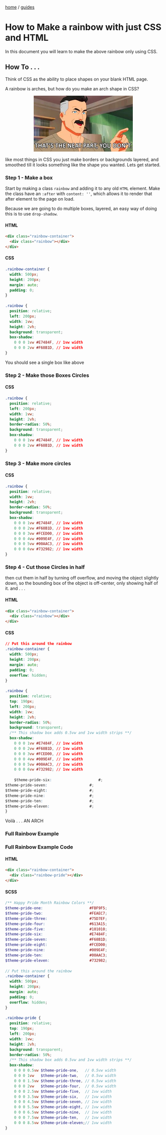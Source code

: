 <p><a href="/">home</a> / <a href="/guides">guides</a></p>
<div class="rainbow-retro"></div>

# How to Make a rainbow with just CSS and HTML


<p class="spacers"> </p>
<p class="spacers"> </p>
<div class="rainbow-container">
  <div class="guide-rainbow-top"></div>
</div>
<p class="spacers"> </p>

<p>In this document you will learn to make the above rainbow only using CSS. </p>

<p class="spacers"> </p>

## How To . . . 


<p>Think of CSS as the ability to place shapes on your blank HTML page. </p>


<p>A rainbow is arches, but how do you make an arch shape in CSS?</p>

<div align="center">
  <img src="/assets/media/images/guides/images/neatpartyoudont.jpg" />
</div>

<p>like most things in CSS you just make borders or backgrounds layered, and smoothed till it looks something like the shape you wanted. Lets get started.</p>

<p class="spacers"> </p>

### Step 1 - Make a box

Start by making a class `rainbow` and adding it to any old `HTML` element. Make the class have an `:after` with `content: ''`, which allows it to render that after element to the page on load.

Because we are going to do multiple boxes, layered, an easy way of doing this is to use `drop-shadow`.

#### HTML

```html
<div class="rainbow-container">
  <div class="rainbow"></div>
</div>
```

#### CSS

```css
.rainbow-container {
  width: 500px;
  height: 200px;
  margin: auto;
  padding: 0;
}

.rainbow {
  position: relative;
  left: 200px;
  width: 1vw;
  height: 2vh;
  background: transparent;
  box-shadow:
    0 0 0 1vw #E7484F, // 1vw width
    0 0 0 2vw #F68B1D, // 1vw width
}
```
<p class="spacers"> </p>
<p class="spacers"> </p>
<div class="rainbow-container-flow">
  <div class="guide-rainbow-01"></div>
</div>
<p class="spacers"> </p>
<p class="spacers"> </p>

<p>You should see a single box like above</p>

### Step 2 - Make those Boxes Circles

#### CSS

```css
.rainbow {
  position: relative;
  left: 200px;
  width: 1vw;
  height: 2vh;
  border-radius: 50%;
  background: transparent;
  box-shadow:
    0 0 0 1vw #E7484F, // 1vw width
    0 0 0 2vw #F68B1D, // 1vw width
}
```

<p class="spacers"> </p>
<p class="spacers"> </p>
<div class="rainbow-container-flow">
  <div class="guide-rainbow-02"></div>
</div>
<p class="spacers"> </p>
<p class="spacers"> </p>

### Step 3 - Make more circles

#### CSS

```css
.rainbow {
  position: relative;
  width: 1vw;
  height: 2vh;
  border-radius: 50%;
  background: transparent;
  box-shadow:
    0 0 0 1vw #E7484F, // 1vw width
    0 0 0 2vw #F68B1D, // 1vw width
    0 0 0 3vw #FCED00, // 1vw width
    0 0 0 4vw #009E4F, // 1vw width
    0 0 0 5vw #00AAC3, // 1vw width
    0 0 0 6vw #732982; // 1vw width
}
```

<p class="spacers"> </p>
<p class="spacers"> </p>
<div class="rainbow-container-flow">
  <div class="guide-rainbow-03"></div>
</div>
<p class="spacers"> </p>
<p class="spacers"> </p>

<p class="spacers"> </p>

### Step 4 - Cut those Circles in half

<p>then cut them in half by turning off overflow, and moving the object slightly down, so the bounding box of the object is off-center, only showing half of it. and . . . </p>


#### HTML

```html
<div class="rainbow-container">
  <div class="rainbow"></div>
</div>
```


#### CSS

```css
// Put this around the rainbow
.rainbow-container {
  width: 500px;
  height: 200px;
  margin: auto;
  padding: 0;
  overflow: hidden;
}

.rainbow {
  position: relative;
  top: 190px;
  left: 200px;
  width: 1vw;
  height: 2vh;
  border-radius: 50%;
  background: transparent;
  /** This shadow box adds 0.5vw and 1vw width strips **/
  box-shadow:
    0 0 0 1vw #E7484F, // 1vw width
    0 0 0 2vw #F68B1D, // 1vw width
    0 0 0 3vw #FCED00, // 1vw width
    0 0 0 4vw #009E4F, // 1vw width
    0 0 0 5vw #00AAC3, // 1vw width
    0 0 0 6vw #732982; // 1vw width
    
    $theme-pride-six:                     #;
$theme-pride-seven:                   #;
$theme-pride-eight:                   #;
$theme-pride-nine:                    #;
$theme-pride-ten:                     #;
$theme-pride-eleven:                  #;
}
```
<p>Voilà . . . AN ARCH</p>

<div class="rainbow-container">
  <div class="guide-rainbow-04"></div>
</div>


<p class="spacers"> </p>

### Full Rainbow Example

<div class="rainbow-container">
  <div class="guide-rainbow-pride"></div>
</div>


<p class="spacers"> </p>

### Full Rainbow Example Code

#### HTML 

```html
<div class="rainbow-container">
  <div class="rainbow-pride"></div>
</div>
```

#### SCSS

```scss
/** Happy Pride Month Rainbow Colors **/
$theme-pride-one:                     #FBF9F5;
$theme-pride-two:                     #FEAEC7;
$theme-pride-three:                   #75D7EF;
$theme-pride-four:                    #613A15;
$theme-pride-five:                    #101010;
$theme-pride-six:                     #E7484F;
$theme-pride-seven:                   #F68B1D;
$theme-pride-eight:                   #FCED00;
$theme-pride-nine:                    #009E4F;
$theme-pride-ten:                     #00AAC3;
$theme-pride-eleven:                  #732982;

// Put this around the rainbow
.rainbow-container {
  width: 500px;
  height: 200px;
  margin: auto;
  padding: 0;
  overflow: hidden;
}

.rainbow-pride {
  position: relative;
  top: 190px;
  left: 200px;
  width: 1vw;
  height: 2vh;
  background: transparent;
  border-radius: 50%;
  /** This shadow box adds 0.5vw and 1vw width strips **/
  box-shadow:
    0 0 0 0.5vw $theme-pride-one,   // 0.5vw width
    0 0 0 1vw   $theme-pride-two,   // 0.5vw width
    0 0 0 1.5vw $theme-pride-three, // 0.5vw width
    0 0 0 2vw   $theme-pride-four,  // 0.5vw width
    0 0 0 2.5vw $theme-pride-five,  // 1vw width
    0 0 0 3.5vw $theme-pride-six,   // 1vw width
    0 0 0 4.5vw $theme-pride-seven, // 1vw width
    0 0 0 5.5vw $theme-pride-eight, // 1vw width
    0 0 0 6.5vw $theme-pride-nine,  // 1vw width
    0 0 0 7.5vw $theme-pride-ten,   // 1vw width
    0 0 0 8.5vw $theme-pride-eleven;// 1vw width
}
```
<p class="spacers"> </p>

